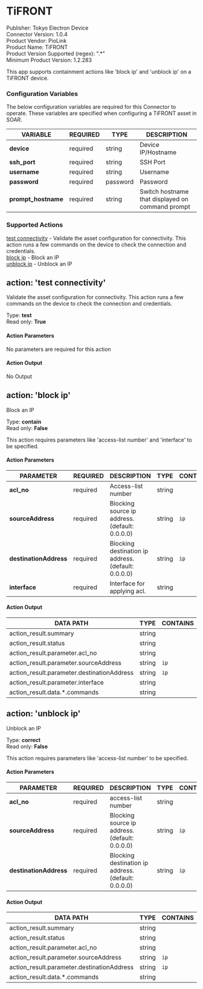 [comment]: # "Auto-generated SOAR connector documentation"
# TiFRONT

Publisher: Tokyo Electron Device  
Connector Version: 1\.0\.4  
Product Vendor: PioLink  
Product Name: TiFRONT  
Product Version Supported (regex): "\.\*"  
Minimum Product Version: 1\.2\.283  

This app supports containment actions like 'block ip' and 'unblock ip' on a TiFRONT device\.

### Configuration Variables
The below configuration variables are required for this Connector to operate.  These variables are specified when configuring a TiFRONT asset in SOAR.

VARIABLE | REQUIRED | TYPE | DESCRIPTION
-------- | -------- | ---- | -----------
**device** |  required  | string | Device IP/Hostname
**ssh\_port** |  required  | string | SSH Port
**username** |  required  | string | Username
**password** |  required  | password | Password
**prompt\_hostname** |  required  | string | Switch hostname that displayed on command prompt

### Supported Actions  
[test connectivity](#action-test-connectivity) - Validate the asset configuration for connectivity\. This action runs a few commands on the device to check the connection and credentials\.  
[block ip](#action-block-ip) - Block an IP  
[unblock ip](#action-unblock-ip) - Unblock an IP  

## action: 'test connectivity'
Validate the asset configuration for connectivity\. This action runs a few commands on the device to check the connection and credentials\.

Type: **test**  
Read only: **True**

#### Action Parameters
No parameters are required for this action

#### Action Output
No Output  

## action: 'block ip'
Block an IP

Type: **contain**  
Read only: **False**

This action requires parameters like 'access\-list number' and 'interface' to be specified\.

#### Action Parameters
PARAMETER | REQUIRED | DESCRIPTION | TYPE | CONTAINS
--------- | -------- | ----------- | ---- | --------
**acl\_no** |  required  | Access\-list number | string | 
**sourceAddress** |  required  | Blocking source ip address\. \(default\: 0\.0\.0\.0\) | string |  `ip` 
**destinationAddress** |  required  | Blocking destination ip address\. \(default\: 0\.0\.0\.0\) | string |  `ip` 
**interface** |  required  | Interface for applying acl\. | string | 

#### Action Output
DATA PATH | TYPE | CONTAINS
--------- | ---- | --------
action\_result\.summary | string | 
action\_result\.status | string | 
action\_result\.parameter\.acl\_no | string | 
action\_result\.parameter\.sourceAddress | string |  `ip` 
action\_result\.parameter\.destinationAddress | string |  `ip` 
action\_result\.parameter\.interface | string | 
action\_result\.data\.\*\.commands | string |   

## action: 'unblock ip'
Unblock an IP

Type: **correct**  
Read only: **False**

This action requires parameters like 'access\-list number' to be specified\.

#### Action Parameters
PARAMETER | REQUIRED | DESCRIPTION | TYPE | CONTAINS
--------- | -------- | ----------- | ---- | --------
**acl\_no** |  required  | access\-list number | string | 
**sourceAddress** |  required  | Blocking source ip address\. \(default\: 0\.0\.0\.0\) | string |  `ip` 
**destinationAddress** |  required  | Blocking destination ip address\. \(default\: 0\.0\.0\.0\) | string |  `ip` 

#### Action Output
DATA PATH | TYPE | CONTAINS
--------- | ---- | --------
action\_result\.summary | string | 
action\_result\.status | string | 
action\_result\.parameter\.acl\_no | string | 
action\_result\.parameter\.sourceAddress | string |  `ip` 
action\_result\.parameter\.destinationAddress | string |  `ip` 
action\_result\.data\.\*\.commands | string | 
